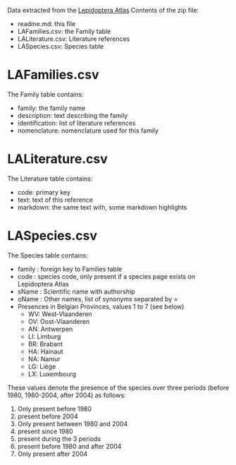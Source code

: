 Data extracted from the [Lepidoptera Atlas](http://www.phegea.org/Checklists/Lepidoptera/LepMain.htm)
Contents of the zip file:
* readme.md: this file
* LAFamilies.csv: the Family table
* LALiterature.csv: Literature references
* LASpecies.csv: Species table

# LAFamilies.csv
The Family table contains:
* family: the family name
* description: text describing the family
* identification: list of literature references
* nomenclature: nomenclature used for this family

# LALiterature.csv
The Literature table contains:
* code: primary key
* text: text of this reference
* markdown: the same text with, some markdown highlights

# LASpecies.csv
The Species table contains:
* family : foreign key to Families table
* code : species code, only present if a species page exists on Lepidoptera Atlas
* sName : Scientific name with authorship
* oName : Other names, list of synonyms separated by =
* Presences in Belgian Provinces, values 1 to 7 (see below)
  * WV: West-Vlaanderen
  * OV: Oost-Vlaanderen
  * AN: Antwerpen
  * LI: Limburg
  * BR: Brabant
  * HA: Hainaut
  * NA: Namur
  * LG: Liège
  * LX: Luxembourg

These values denote the presence of the species over three periods (before 1980, 1980-2004, after 2004) as follows:
1. Only present before 1980
2. present before 2004
3. Only present between 1980 and 2004
4. present since 1980
5. present during the 3 periods
6. present before 1980 and after 2004
7. Only present after 2004
